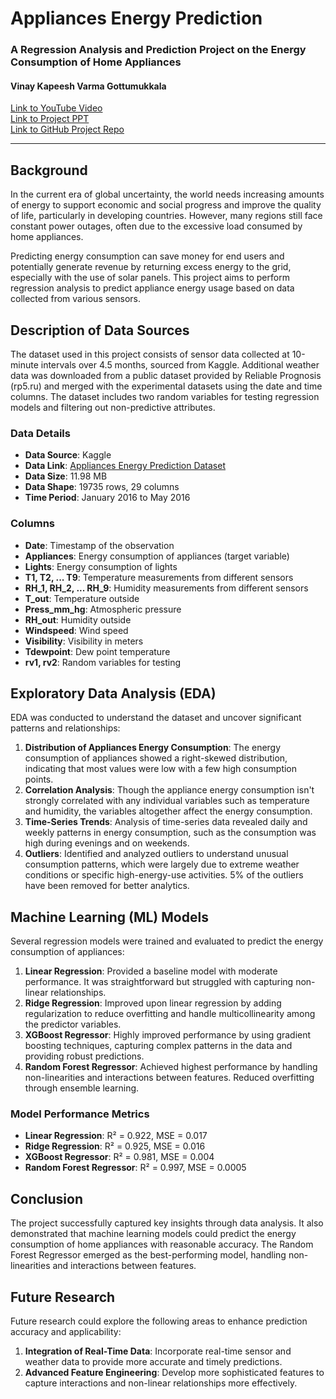 # Appliances Energy Prediction

### A Regression Analysis and Prediction Project on the Energy Consumption of Home Appliances

#### Vinay Kapeesh Varma Gottumukkala

[Link to YouTube Video]()  
[Link to Project PPT](https://github.com/kapeeshvarma/UMBC-DATA606-Capstone/blob/main/docs/Project%20PPT.pptx)  
[Link to GitHub Project Repo](https://github.com/kapeeshvarma/UMBC-DATA606-Capstone)

---

## Background

In the current era of global uncertainty, the world needs increasing amounts of energy to support economic and social progress and improve the quality of life, particularly in developing countries. However, many regions still face constant power outages, often due to the excessive load consumed by home appliances.

Predicting energy consumption can save money for end users and potentially generate revenue by returning excess energy to the grid, especially with the use of solar panels. This project aims to perform regression analysis to predict appliance energy usage based on data collected from various sensors.

## Description of Data Sources

The dataset used in this project consists of sensor data collected at 10-minute intervals over 4.5 months, sourced from Kaggle. Additional weather data was downloaded from a public dataset provided by Reliable Prognosis (rp5.ru) and merged with the experimental datasets using the date and time columns. The dataset includes two random variables for testing regression models and filtering out non-predictive attributes.

### Data Details

- **Data Source**: Kaggle
- **Data Link**: [Appliances Energy Prediction Dataset](https://www.kaggle.com/datasets/loveall/appliances-energy-prediction/data)
- **Data Size**: 11.98 MB
- **Data Shape**: 19735 rows, 29 columns
- **Time Period**: January 2016 to May 2016

### Columns

- **Date**: Timestamp of the observation
- **Appliances**: Energy consumption of appliances (target variable)
- **Lights**: Energy consumption of lights
- **T1, T2, ... T9**: Temperature measurements from different sensors
- **RH_1, RH_2, ... RH_9**: Humidity measurements from different sensors
- **T_out**: Temperature outside
- **Press_mm_hg**: Atmospheric pressure
- **RH_out**: Humidity outside
- **Windspeed**: Wind speed
- **Visibility**: Visibility in meters
- **Tdewpoint**: Dew point temperature
- **rv1, rv2**: Random variables for testing

## Exploratory Data Analysis (EDA)

EDA was conducted to understand the dataset and uncover significant patterns and relationships:

1. **Distribution of Appliances Energy Consumption**: The energy consumption of appliances showed a right-skewed distribution, indicating that most values were low with a few high consumption points.
2. **Correlation Analysis**: Though the appliance energy consumption isn't strongly correlated with any individual variables such as temperature and humidity, the variables altogether affect the energy consumption.
3. **Time-Series Trends**: Analysis of time-series data revealed daily and weekly patterns in energy consumption, such as the consumption was high during evenings and on weekends.
4. **Outliers**: Identified and analyzed outliers to understand unusual consumption patterns, which were largely due to extreme weather conditions or specific high-energy-use activities. 5% of the outliers have been removed for better analytics.

## Machine Learning (ML) Models

Several regression models were trained and evaluated to predict the energy consumption of appliances:

1. **Linear Regression**: Provided a baseline model with moderate performance. It was straightforward but struggled with capturing non-linear relationships.
2. **Ridge Regression**: Improved upon linear regression by adding regularization to reduce overfitting and handle multicollinearity among the predictor variables.
3. **XGBoost Regressor**: Highly improved performance by using gradient boosting techniques, capturing complex patterns in the data and providing robust predictions.
4. **Random Forest Regressor**: Achieved highest performance by handling non-linearities and interactions between features. Reduced overfitting through ensemble learning.

### Model Performance Metrics

- **Linear Regression**: R² = 0.922, MSE = 0.017
- **Ridge Regression**: R² = 0.925, MSE = 0.016
- **XGBoost Regressor**: R² = 0.981, MSE = 0.004
- **Random Forest Regressor**: R² = 0.997, MSE = 0.0005

## Conclusion

The project successfully captured key insights through data analysis. It also demonstrated that machine learning models could predict the energy consumption of home appliances with reasonable accuracy. The Random Forest Regressor emerged as the best-performing model, handling non-linearities and interactions between features.

## Future Research

Future research could explore the following areas to enhance prediction accuracy and applicability:

1. **Integration of Real-Time Data**: Incorporate real-time sensor and weather data to provide more accurate and timely predictions.
2. **Advanced Feature Engineering**: Develop more sophisticated features to capture interactions and non-linear relationships more effectively.
